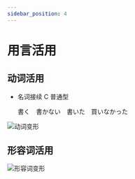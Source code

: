 ```yaml
---
sidebar_position: 4
---
```


# 用言活用

## 动词活用

- 名词接续 C 普通型

    書く　書かない　書いた　買いなかった

![动词变形](/img/japanese/动词变形.jpg)

## 形容词活用

![形容词变形](/img/japanese/形容词变形.jpg)